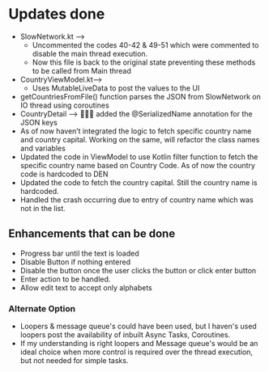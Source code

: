
# Updates done 
-	SlowNetwork.kt --> 
    - Uncommented the codes 40-42 & 49-51 which were commented to disable the main thread execution. 
    - Now this file is back to the original state preventing these methods to be called from Main thread
-	CountryViewModel.kt--> 
    - Uses MutableLiveData to post the values to the UI
-	getCountriesFromFile() function parses the JSON from SlowNetwork on IO thread using coroutines
-	CountryDetail --> 🤦🤦‍♂‍ added the @SerializedName annotation for the JSON keys
-	As of now haven’t integrated the logic to fetch specific country name and country capital. Working on the same, will refactor the class names and variables
-	Updated the code in ViewModel to use Kotlin filter function to fetch the specific country name based on Country Code. As of now the country code is hardcoded to DEN
-	Updated the code to fetch the country capital. Still the country name is hardcoded.
-	Handled the crash occurring due to entry of country name which was not in the list.


## Enhancements that can be done
-	Progress bar until the text is loaded
-	Disable Button if nothing entered
-	Disable the button once the user clicks the button or click enter button
-	Enter action to be handled. 
-	Allow edit text to accept only alphabets

### Alternate Option
- Loopers & message queue's could have been used, but I haven's used loopers post the availability of inbuilt Async Tasks, Coroutines.
- If my understanding is right loopers and Message queue's would be an ideal choice when more control is required over the thread execution, but not needed for simple tasks.
